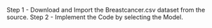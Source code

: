 Step 1 - Download and Import the Breastcancer.csv dataset from the source.
Step 2 - Implement the Code by selecting the Model.
